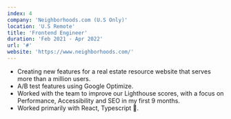 ```yaml
---
index: 4
company: 'Neighborhoods.com (U.S Only)'
location: 'U.S Remote'
title: 'Frontend Engineer'
duration: 'Feb 2021 - Apr 2022'
url: '#'
website: 'https://www.neighborhoods.com/'
---
```


- Creating new features for a real estate resource website that serves more than a million users.
- A/B test features using Google Optimize.
- Worked with the team to improve our Lighthouse scores, with a focus on Performance, Accessibility and SEO in my first 9 months.
- Worked primarily with React, Typescript 💙.
